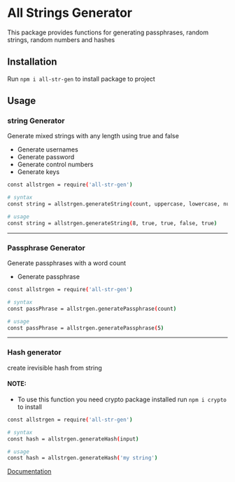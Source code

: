 # All Strings Generator
This package provides functions for generating passphrases, random strings, random numbers and hashes

## Installation
Run ```npm i all-str-gen``` to install package to project

## Usage
### string Generator
Generate mixed strings with any length using true and false
- Generate usernames
- Generate password
- Generate control numbers
- Generate keys
```bash
const allstrgen = require('all-str-gen')

# syntax
const string = allstrgen.generateString(count, uppercase, lowercase, number, symbols)

# usage
const string = allstrgen.generateString(8, true, true, false, true)
```
   
---

### Passphrase Generator
Generate passphrases with a word count
- Generate passphrase
```bash
const allstrgen = require('all-str-gen')

# syntax
const passPhrase = allstrgen.generatePassphrase(count)

# usage
const passPhrase = allstrgen.generatePassphrase(5)
```

---

### Hash generator
create irevisible hash from string
#### NOTE:
- To use this function you need crypto package installed run ```npm i crypto``` to install
```bash
const allstrgen = require('all-str-gen')

# syntax
const hash = allstrgen.generateHash(input)

# usage
const hash = allstrgen.generateHash('my string')
```

[Documentation](https://matayo-ayo.github.io/all-str-gen)